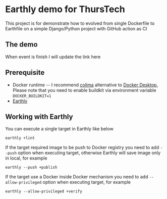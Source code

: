 # Earthly demo for ThursTech
This project is for demonstrate how to evolved from single Dockerfile to Earthfile on a simple Django/Python project with GitHub action as CI

## The demo
When event is finish I will update the link here

## Prerequisite
  * Docker runtime -- I recommend [colima](https://github.com/abiosoft/colima) alternative to [Docker Desktop](https://docs.docker.com/desktop/install/mac-install/), Please note that you need to enable buildkit via environment variable `DOCKER_BUILDKIT=1` 
  * [Earthly](https://earthly.dev)

## Working with Earthly
You can execute a single target in Earthly like below
```
earthly +lint
```
If the target required image to be push to Docker registry you need to add `--push` option when executing target, otherwise Earthly will save image only in local, for example
```
earthly --push +publish
```
If the target use a Docker inside Docker mechanism you need to add `--allow-privileged` option when executing target, for example
```
earthly --allow-privileged +verify
```
